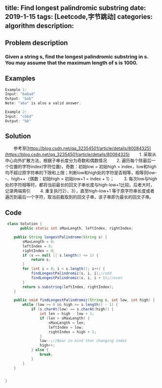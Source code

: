 title: Find longest palindromic substring
date: 2019-1-15
tags: [Leetcode,字节跳动]
categories: algorithm
description: 　　
---
## Problem description
  ### Given a string s, find the longest palindromic substring in s. You may assume that the maximum length of s is 1000.
 ## Examples
``` java
Example 1:
Input: "babad"
Output: "bab"
Note: "aba" is also a valid answer.
```
```java
Example 2:
Input: "cbbd"
Output: "bb"
```
## Solution
　　参考至[https://blog.csdn.net/qq_32354501/article/details/80084325](https://blog.csdn.net/qq_32354501/article/details/80084325)
  　　1. 采取从中心向外扩散方法，根据子串长度分为奇数和偶数情况
  　　2. 遍历每个除最后一个位置的字符index(字符位置)，奇数：初始low = 初始high = index，low和high均不超过原字符串的下限和上限；判断low和high处的字符是否相等，相等则low--、high++（偶数：初始high = 初始low+1 = index + 1）；
  　　3. 每次low与high处的字符相等时，都将当前最长的回文子串长度与high-low+1比较。后者大时，记录两端索引
  　　4. 重复执行2）、3），直至high-low+1 等于原字符串长度或者遍历到最后一个字符，取当前截取到的回文子串，该子串即为最长的回文子串。

## Code

```java
 class Solution {
       public static int sMaxLength, leftIndex, rightIndex;

    public String longestPalindrome(String s) {
        sMaxLength = 0;
        leftIndex = 0;
        rightIndex = 0;
        if (s == null || s.length() <= 1) {
            return s;
        }
        for (int i = 0; i < s.length(); i++) {
            findLongestPalindromic(s, i, i);//odd
            findLongestPalindromic(s, i, i + 1);//even
        }
        return s.substring(leftIndex, rightIndex);
    }

    public void findLongestPalindromic(String s, int low, int high) {
        while (low >= 0 && high <= s.length() - 1) {
            if (s.charAt(low) == s.charAt(high)) {
                int len = high - low + 1;
                if (len > sMaxLength) {
                    sMaxLength = len;
                    leftIndex = low;
                    rightIndex = high + 1;
                }
                low--;//Bear in mind that changing index
                high++;
            } else {
                break;
            }
        }
    }


}
```